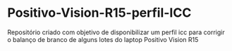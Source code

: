 # Positivo-Vision-R15-perfil-ICC
Repositório criado com objetivo de disponibilizar um perfil icc para corrigir o balanço de branco de alguns lotes do laptop Positivo Vision R15
